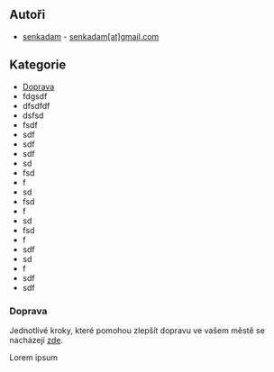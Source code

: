 ## Autoři
 - [senkadam](https://twitter.com/senkadam) - [senkadam\[at\]gmail.com](mailto:senkadam@gmail.com)

## Kategorie
 - [Doprava](#doprava)
 - fdgsdf
 - dfsdfdf
 - dsfsd
 - fsdf
 - sdf
 - sdf
 - sdf
 - sd
 - fsd
 - f
 - sd
 - fsd
 - f
 - sd
 - fsd
 - f
 - sdf
 - sd
 - f
 - sdf
 - sdf



### Doprava 

Jednotlivé kroky, které pomohou zlepšít dopravu ve vašem městě se nacházejí [zde](/kategorie/doprava.md).

Lorem ipsum
